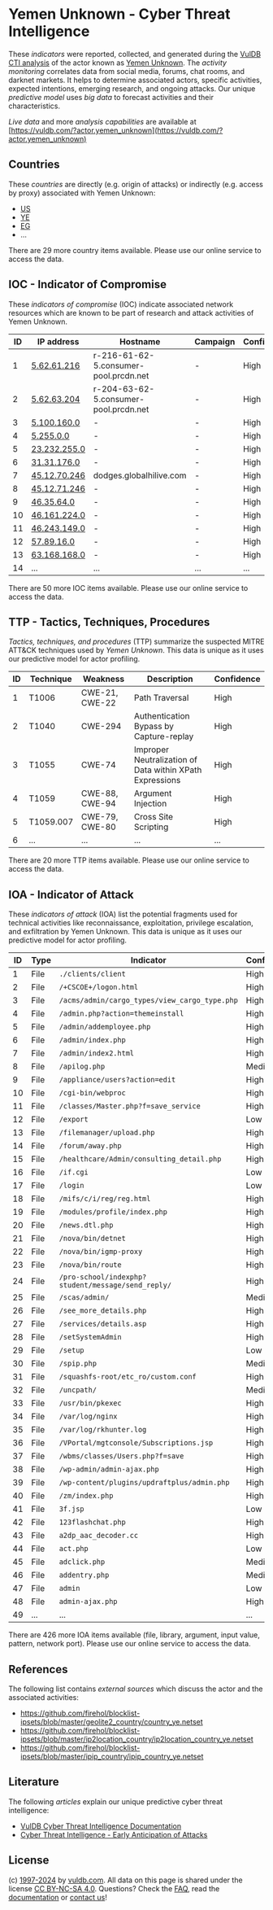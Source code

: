 # Yemen Unknown - Cyber Threat Intelligence

These _indicators_ were reported, collected, and generated during the [VulDB CTI analysis](https://vuldb.com/?kb.cti) of the actor known as [Yemen Unknown](https://vuldb.com/?actor.yemen_unknown). The _activity monitoring_ correlates data from social media, forums, chat rooms, and darknet markets. It helps to determine associated actors, specific activities, expected intentions, emerging research, and ongoing attacks. Our unique _predictive model_ uses _big data_ to forecast activities and their characteristics.

_Live data_ and more _analysis capabilities_ are available at [https://vuldb.com/?actor.yemen_unknown](https://vuldb.com/?actor.yemen_unknown)

## Countries

These _countries_ are directly (e.g. origin of attacks) or indirectly (e.g. access by proxy) associated with Yemen Unknown:

* [US](https://vuldb.com/?country.us)
* [YE](https://vuldb.com/?country.ye)
* [EG](https://vuldb.com/?country.eg)
* ...

There are 29 more country items available. Please use our online service to access the data.

## IOC - Indicator of Compromise

These _indicators of compromise_ (IOC) indicate associated network resources which are known to be part of research and attack activities of Yemen Unknown.

ID | IP address | Hostname | Campaign | Confidence
-- | ---------- | -------- | -------- | ----------
1 | [5.62.61.216](https://vuldb.com/?ip.5.62.61.216) | r-216-61-62-5.consumer-pool.prcdn.net | - | High
2 | [5.62.63.204](https://vuldb.com/?ip.5.62.63.204) | r-204-63-62-5.consumer-pool.prcdn.net | - | High
3 | [5.100.160.0](https://vuldb.com/?ip.5.100.160.0) | - | - | High
4 | [5.255.0.0](https://vuldb.com/?ip.5.255.0.0) | - | - | High
5 | [23.232.255.0](https://vuldb.com/?ip.23.232.255.0) | - | - | High
6 | [31.31.176.0](https://vuldb.com/?ip.31.31.176.0) | - | - | High
7 | [45.12.70.246](https://vuldb.com/?ip.45.12.70.246) | dodges.globalhilive.com | - | High
8 | [45.12.71.246](https://vuldb.com/?ip.45.12.71.246) | - | - | High
9 | [46.35.64.0](https://vuldb.com/?ip.46.35.64.0) | - | - | High
10 | [46.161.224.0](https://vuldb.com/?ip.46.161.224.0) | - | - | High
11 | [46.243.149.0](https://vuldb.com/?ip.46.243.149.0) | - | - | High
12 | [57.89.16.0](https://vuldb.com/?ip.57.89.16.0) | - | - | High
13 | [63.168.168.0](https://vuldb.com/?ip.63.168.168.0) | - | - | High
14 | ... | ... | ... | ...

There are 50 more IOC items available. Please use our online service to access the data.

## TTP - Tactics, Techniques, Procedures

_Tactics, techniques, and procedures_ (TTP) summarize the suspected MITRE ATT&CK techniques used by _Yemen Unknown_. This data is unique as it uses our predictive model for actor profiling.

ID | Technique | Weakness | Description | Confidence
-- | --------- | -------- | ----------- | ----------
1 | T1006 | CWE-21, CWE-22 | Path Traversal | High
2 | T1040 | CWE-294 | Authentication Bypass by Capture-replay | High
3 | T1055 | CWE-74 | Improper Neutralization of Data within XPath Expressions | High
4 | T1059 | CWE-88, CWE-94 | Argument Injection | High
5 | T1059.007 | CWE-79, CWE-80 | Cross Site Scripting | High
6 | ... | ... | ... | ...

There are 20 more TTP items available. Please use our online service to access the data.

## IOA - Indicator of Attack

These _indicators of attack_ (IOA) list the potential fragments used for technical activities like reconnaissance, exploitation, privilege escalation, and exfiltration by Yemen Unknown. This data is unique as it uses our predictive model for actor profiling.

ID | Type | Indicator | Confidence
-- | ---- | --------- | ----------
1 | File | `./clients/client` | High
2 | File | `/+CSCOE+/logon.html` | High
3 | File | `/acms/admin/cargo_types/view_cargo_type.php` | High
4 | File | `/admin.php?action=themeinstall` | High
5 | File | `/admin/addemployee.php` | High
6 | File | `/admin/index.php` | High
7 | File | `/admin/index2.html` | High
8 | File | `/apilog.php` | Medium
9 | File | `/appliance/users?action=edit` | High
10 | File | `/cgi-bin/webproc` | High
11 | File | `/classes/Master.php?f=save_service` | High
12 | File | `/export` | Low
13 | File | `/filemanager/upload.php` | High
14 | File | `/forum/away.php` | High
15 | File | `/healthcare/Admin/consulting_detail.php` | High
16 | File | `/if.cgi` | Low
17 | File | `/login` | Low
18 | File | `/mifs/c/i/reg/reg.html` | High
19 | File | `/modules/profile/index.php` | High
20 | File | `/news.dtl.php` | High
21 | File | `/nova/bin/detnet` | High
22 | File | `/nova/bin/igmp-proxy` | High
23 | File | `/nova/bin/route` | High
24 | File | `/pro-school/indexphp?student/message/send_reply/` | High
25 | File | `/scas/admin/` | Medium
26 | File | `/see_more_details.php` | High
27 | File | `/services/details.asp` | High
28 | File | `/setSystemAdmin` | High
29 | File | `/setup` | Low
30 | File | `/spip.php` | Medium
31 | File | `/squashfs-root/etc_ro/custom.conf` | High
32 | File | `/uncpath/` | Medium
33 | File | `/usr/bin/pkexec` | High
34 | File | `/var/log/nginx` | High
35 | File | `/var/log/rkhunter.log` | High
36 | File | `/VPortal/mgtconsole/Subscriptions.jsp` | High
37 | File | `/wbms/classes/Users.php?f=save` | High
38 | File | `/wp-admin/admin-ajax.php` | High
39 | File | `/wp-content/plugins/updraftplus/admin.php` | High
40 | File | `/zm/index.php` | High
41 | File | `3f.jsp` | Low
42 | File | `123flashchat.php` | High
43 | File | `a2dp_aac_decoder.cc` | High
44 | File | `act.php` | Low
45 | File | `adclick.php` | Medium
46 | File | `addentry.php` | Medium
47 | File | `admin` | Low
48 | File | `admin-ajax.php` | High
49 | ... | ... | ...

There are 426 more IOA items available (file, library, argument, input value, pattern, network port). Please use our online service to access the data.

## References

The following list contains _external sources_ which discuss the actor and the associated activities:

* https://github.com/firehol/blocklist-ipsets/blob/master/geolite2_country/country_ye.netset
* https://github.com/firehol/blocklist-ipsets/blob/master/ip2location_country/ip2location_country_ye.netset
* https://github.com/firehol/blocklist-ipsets/blob/master/ipip_country/ipip_country_ye.netset

## Literature

The following _articles_ explain our unique predictive cyber threat intelligence:

* [VulDB Cyber Threat Intelligence Documentation](https://vuldb.com/?kb.cti)
* [Cyber Threat Intelligence - Early Anticipation of Attacks](https://www.scip.ch/en/?labs.20201022)

## License

(c) [1997-2024](https://vuldb.com/?kb.changelog) by [vuldb.com](https://vuldb.com/?kb.about). All data on this page is shared under the license [CC BY-NC-SA 4.0](https://creativecommons.org/licenses/by-nc-sa/4.0/). Questions? Check the [FAQ](https://vuldb.com/?kb.faq), read the [documentation](https://vuldb.com/?kb) or [contact us](https://vuldb.com/?contact)!
